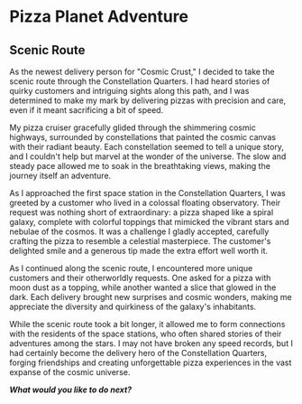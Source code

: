 # Pizza Planet Adventure
## Scenic Route

As the newest delivery person for "Cosmic Crust," I decided to take the scenic route through the Constellation Quarters. I had heard stories of quirky customers and intriguing sights along this path, and I was determined to make my mark by delivering pizzas with precision and care, even if it meant sacrificing a bit of speed.

My pizza cruiser gracefully glided through the shimmering cosmic highways, surrounded by constellations that painted the cosmic canvas with their radiant beauty. Each constellation seemed to tell a unique story, and I couldn't help but marvel at the wonder of the universe. The slow and steady pace allowed me to soak in the breathtaking views, making the journey itself an adventure.

As I approached the first space station in the Constellation Quarters, I was greeted by a customer who lived in a colossal floating observatory. Their request was nothing short of extraordinary: a pizza shaped like a spiral galaxy, complete with colorful toppings that mimicked the vibrant stars and nebulae of the cosmos. It was a challenge I gladly accepted, carefully crafting the pizza to resemble a celestial masterpiece. The customer's delighted smile and a generous tip made the extra effort well worth it.

As I continued along the scenic route, I encountered more unique customers and their otherworldly requests. One asked for a pizza with moon dust as a topping, while another wanted a slice that glowed in the dark. Each delivery brought new surprises and cosmic wonders, making me appreciate the diversity and quirkiness of the galaxy's inhabitants.

While the scenic route took a bit longer, it allowed me to form connections with the residents of the space stations, who often shared stories of their adventures among the stars. I may not have broken any speed records, but I had certainly become the delivery hero of the Constellation Quarters, forging friendships and creating unforgettable pizza experiences in the vast expanse of the cosmic universe.

**_What would you like to do next?_**
